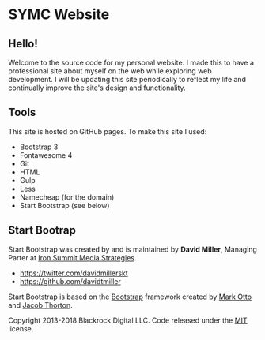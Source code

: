 # SYMC Website

## Hello!

Welcome to the source code for my personal website. I made this to have a professional site about myself on the web while exploring web development. I will be updating this site periodically to reflect my life and continually improve the site's design and functionality.

## Tools

This site is hosted on GitHub pages. To make this site I used:
* Bootstrap 3
* Fontawesome 4
* Git
* HTML
* Gulp
* Less
* Namecheap (for the domain)
* Start Bootstrap (see below)


## Start Bootrap

Start Bootstrap was created by and is maintained by **David Miller**, Managing Parter at [Iron Summit Media Strategies](https://www.ironsummitmedia.com/).

* https://twitter.com/davidmillerskt
* https://github.com/davidtmiller

Start Bootstrap is based on the [Bootstrap](https://getbootstrap.com/) framework created by [Mark Otto](https://twitter.com/mdo) and [Jacob Thorton](https://twitter.com/fat).

Copyright 2013-2018 Blackrock Digital LLC. Code released under the [MIT](https://github.com/BlackrockDigital/startbootstrap-full-width-pics/blob/gh-pages/LICENSE) license.